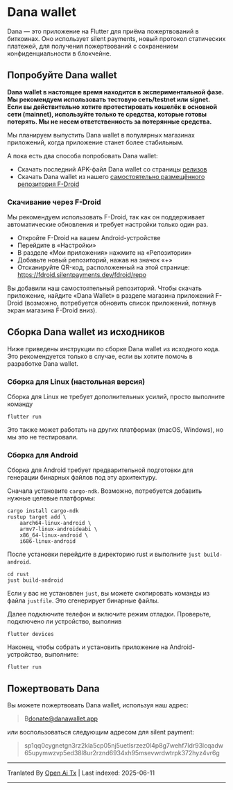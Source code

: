 # Dana wallet

Dana — это приложение на Flutter для приёма пожертвований в биткоинах. Оно использует silent payments, новый протокол статических платежей, для получения пожертвований с сохранением конфиденциальности в блокчейне.

## Попробуйте Dana wallet

**Dana wallet в настоящее время находится в экспериментальной фазе. Мы рекомендуем использовать тестовую сеть/testnet или signet. Если вы действительно хотите протестировать кошелёк в основной сети (mainnet), используйте только те средства, которые готовы потерять. Мы не несем ответственность за потерянные средства.**

Мы планируем выпустить Dana wallet в популярных магазинах приложений, когда приложение станет более стабильным.

А пока есть два способа попробовать Dana wallet:

- Скачать последний APK-файл Dana wallet со страницы [релизов](https://github.com/cygnet3/danawallet/releases)
- Скачать Dana wallet из нашего [самостоятельно размещённого репозитория F-Droid](https://fdroid.silentpayments.dev/fdroid/repo)

### Скачивание через F-Droid

Мы рекомендуем использовать F-Droid, так как он поддерживает автоматические обновления и требует настройки только один раз.

- Откройте F-Droid на вашем Android-устройстве
- Перейдите в «Настройки»
- В разделе «Мои приложения» нажмите на «Репозитории»
- Добавьте новый репозиторий, нажав на значок «+»
- Отсканируйте QR-код, расположенный на этой странице: https://fdroid.silentpayments.dev/fdroid/repo

Вы добавили наш самостоятельный репозиторий. Чтобы скачать приложение, найдите «Dana Wallet» в разделе магазина приложений F-Droid (возможно, потребуется обновить список приложений, потянув экран магазина F-Droid вниз).

## Сборка Dana wallet из исходников

Ниже приведены инструкции по сборке Dana wallet из исходного кода. Это рекомендуется только в случае, если вы хотите помочь в разработке Dana wallet.

### Сборка для Linux (настольная версия)

Сборка для Linux не требует дополнительных усилий, просто выполните команду

```
flutter run
```

Это также может работать на других платформах (macOS, Windows), но мы это не тестировали.

### Сборка для Android

Сборка для Android требует предварительной подготовки для генерации бинарных файлов под эту архитектуру.

Сначала установите `cargo-ndk`. Возможно, потребуется добавить нужные целевые платформы:

```
cargo install cargo-ndk
rustup target add \
    aarch64-linux-android \
    armv7-linux-androideabi \
    x86_64-linux-android \
    i686-linux-android
```

После установки перейдите в директорию rust и выполните `just build-android`.

```
cd rust
just build-android
```

Если у вас не установлен `just`, вы можете скопировать команды из файла `justfile`.
Это сгенерирует бинарные файлы.

Далее подключите телефон и включите режим отладки.
Проверьте, подключено ли устройство, выполнив

```
flutter devices
```

Наконец, чтобы собрать и установить приложение на Android-устройство, выполните:

```
flutter run
```

## Пожертвовать Dana

Вы можете пожертвовать Dana wallet, используя наш адрес:

> ₿donate@danawallet.app

или воспользоваться следующим адресом для silent payment:

> sp1qq0cygnetgn3rz2kla5cp05nj5uetlsrzez0l4p8g7wehf7ldr93lcqadw65upymwzvp5ed38l8ur2rznd6934xh95msevwrdwtrpk372hyz4vr6g

---

Tranlated By [Open Ai Tx](https://github.com/OpenAiTx/OpenAiTx) | Last indexed: 2025-06-11

---